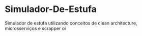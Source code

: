 # Simulador-De-Estufa
Simulador de estufa utilizando conceitos de clean architecture, microsserviços e scrapper oi
